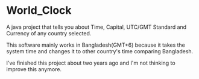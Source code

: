 # World_Clock
A java project that tells you about Time, Capital, UTC/GMT Standard and Currency of any country selected.

This software mainly works in Bangladesh(GMT+6) because it takes the system time and changes it to other country's time comparing Bangladesh.

I've finished this project about two years ago and I'm not thinking to improve this anymore.
